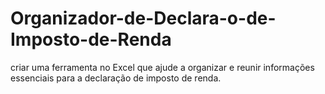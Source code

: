 # Organizador-de-Declara-o-de-Imposto-de-Renda
criar uma ferramenta no Excel que ajude a organizar e reunir informações essenciais para a declaração de imposto de renda.

